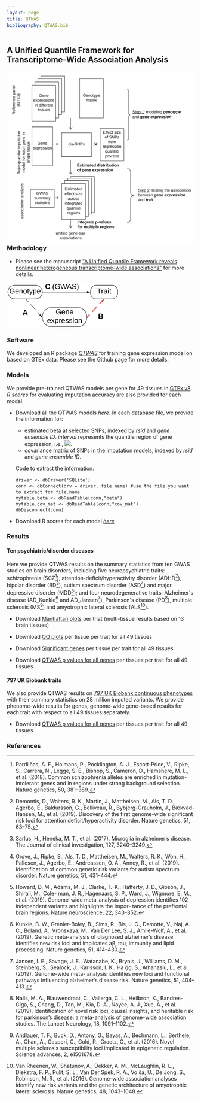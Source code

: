 ```yaml
---
layout: page
title: QTWAS
bibliography: QTWAS.bib
---
```


## A Unified Quantile Framework for Transcriptome-Wide Association Analysis

<img align="right" src="/img/QTWAS_flowchart.jpg" alt="" width="600">

### Methodology

  - Please see the manuscript ["A Unified Quantile Framework reveals nonlinear heterogeneous transcriptome-wide associations"]() for more details.

<img align="center" src="/img/QTWAS_illu_new2.jpg" alt="" width="300">

### Software

  We developed an R package [_QTWAS_](https://github.com/tianyingw/QTWAS) for training gene expression model on based on GTEx data. Please see the Github page for more details.
  

### Models

We provide pre-trained QTWAS models per gene for 49 tissues in [GTEx v8](https://gtexportal.org/home/). _R scores_ for evaluating imputation accuracy are also provided for each model.

  - Download all the QTWAS models [_here_](). In each database file, we provide the information for:
    - estimated beta at selected SNPs, indexed by _rsid_ and _gene ensemble ID_. _interval_ represents the quantile region of gene expression, i.e., <img src="https://render.githubusercontent.com/render/math?math=A_k">. 
    - covariance matrix of SNPs in the imputation models, indexed by _rsid_ and _gene ensemble ID_.
  
    Code to extract the information:
    ```
    driver <- dbDriver('SQLite')
    conn <- dbConnect(drv = driver, file.name) #use the file you want to extract for file.name
    mytable.beta <- dbReadTable(conn,"beta")
    mytable.cov_mat <- dbReadTable(conn,"cov_mat")
    dbDisconnect(conn)
    ```
  - Download R scores for each model [_here_]()

### Results

#### Ten psychiatric/disorder diseases 
    
  Here we provide QTWAS results on the summary statistics from ten GWAS studies on brain disorders, including five neuropsychiatric traits: schizophrenia (SCZ[^fn1]), attention-deficit/hyperactivity disorder (ADHD[^fn2]), bipolar disorder (BD[^fn3]), autism spectrum disorder (ASD[^fn4]) and major depressive disorder (MDD[^fn5]); and four neurodegenerative traits: Alzheimer's disease (AD\_Kunkle[^fn6] and AD\_Jansen[^fn7]), Parkinson's disease (PD[^fn8]), multiple sclerosis (MS[^fn9]) and amyotrophic lateral sclerosis (ALS[^fn10]). 

  - Download [Manhattan plots](https://www.dropbox.com/sh/ksva8yexsud9on6/AADnj7RcLC0TH4xvLlVea_ZHa?dl=0) per triat (multi-tissue results based on 13 brain tissues)
    
  - Download [QQ plots](https://www.dropbox.com/sh/omgvs4hxzlcpik8/AABqMYBiFGSzhqwFvvY5dPjZa?dl=0) per tissue per trait for all 49 tissues
  
  - Download [Significant genes](https://www.dropbox.com/sh/qd21drdjdcz3t5h/AADGM3JwZ6SkkG9syIJDaXHIa?dl=0) per tissue per trait for all 49 tissues
    
  - Download [QTWAS p values for all genes]() per tissues per trait for all 49 tissues
    
#### 797 UK Biobank traits
   
   We also provide QTWAS results on [797 UK Biobank  continuous phenotypes](https://pan.ukbb.broadinstitute.org) with their summary statistics on 28 million imputed variants. We provide phenome-wide results for genes, genome-wide gene-based results for each trait with respect to all 49 tissues separately.
   
  - Download [QTWAS p values for all genes]() per tissues per trait for all 49 tissues

### References

[^fn1]: Pardiiñas, A. F., Holmans, P., Pocklington, A. J., Escott-Price, V., Ripke, S., Carrera, N., Legge, S. E., Bishop, S., Cameron, D., Hamshere, M. L., et     al. (2018). Common schizophrenia alleles are enriched in mutation-intolerant genes and in regions under strong background selection. Nature genetics, 50, 381–389.

[^fn2]: Demontis, D., Walters, R. K., Martin, J., Mattheisen, M., Als, T. D., Agerbo, E., Baldursson, G., Belliveau, R., Bybjerg-Grauholm, J., Bækvad-Hansen, M., et al. (2019). Discovery of the first genome-wide significant risk loci for attention deficit/hyperactivity disorder. Nature genetics, 51, 63–75.

[^fn3]: Sarlus, H., Heneka, M. T., et al. (2017). Microglia in alzheimer’s disease. The Journal of clinical investigation, 127, 3240–3249.

[^fn4]: Grove, J., Ripke, S., Als, T. D., Mattheisen, M., Walters, R. K., Won, H., Pallesen, J., Agerbo, E., Andreassen, O. A., Anney, R., et al. (2019). Identification of common genetic risk variants for autism spectrum disorder. Nature genetics, 51, 431–444.

[^fn5]: Howard, D. M., Adams, M. J., Clarke, T.-K., Hafferty, J. D., Gibson, J., Shirali, M., Cole- man, J. R., Hagenaars, S. P., Ward, J., Wigmore, E. M., et al. (2019). Genome-wide meta-analysis of depression identifies 102 independent variants and highlights the impor- tance of the prefrontal brain regions. Nature neuroscience, 22, 343–352.

[^fn6]: Kunkle, B. W., Grenier-Boley, B., Sims, R., Bis, J. C., Damotte, V., Naj, A. C., Boland, A., Vronskaya, M., Van Der Lee, S. J., Amlie-Wolf, A., et al. (2019). Genetic meta-analysis of diagnosed alzheimer’s disease identifies new risk loci and implicates aβ, tau, immunity and lipid processing. Nature genetics, 51, 414–430.

[^fn7]: Jansen, I. E., Savage, J. E., Watanabe, K., Bryois, J., Williams, D. M., Steinberg, S., Sealock, J., Karlsson, I. K., Ha ̈gg, S., Athanasiu, L., et al. (2019). Genome-wide meta- analysis identifies new loci and functional pathways influencing alzheimer’s disease risk. Nature genetics, 51, 404–413.

[^fn8]: Nalls, M. A., Blauwendraat, C., Vallerga, C. L., Heilbron, K., Bandres-Ciga, S., Chang, D., Tan, M., Kia, D. A., Noyce, A. J., Xue, A., et al. (2019). Identification of novel risk loci, causal insights, and heritable risk for parkinson’s disease: a meta-analysis of genome-wide association studies. The Lancet Neurology, 18, 1091–1102.

[^fn9]: Andlauer, T. F., Buck, D., Antony, G., Bayas, A., Bechmann, L., Berthele, A., Chan, A., Gasperi, C., Gold, R., Graetz, C., et al. (2016). Novel multiple sclerosis susceptibility loci implicated in epigenetic regulation. Science advances, 2, e1501678.

[^fn10]: Van Rheenen, W., Shatunov, A., Dekker, A. M., McLaughlin, R. L., Diekstra, F. P., Pulit, S. L., Van Der Spek, R. A., Vo ̃sa, U., De Jong, S., Robinson, M. R., et al. (2016). Genome-wide association analyses identify new risk variants and the genetic architecture of amyotrophic lateral sclerosis. Nature genetics, 48, 1043–1048.

